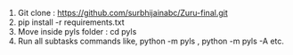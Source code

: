 
1. Git clone : https://github.com/surbhijainabc/Zuru-final.git
2. pip install -r requirements.txt
3. Move inside pyls folder : cd pyls
4. Run all subtasks commands like, python -m pyls , python -m pyls -A etc.